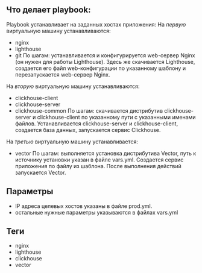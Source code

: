 ## Что делает playbook:

Playbook устанавливает на заданных хостах приложения:
На *первую* виртуальную машину устанавливаются:
- nginx
- lighthouse
- git
По шагам: 
устанавливается и конфигурируется web-сервер Nginx (он нужен для работы Lighthouse). 
Здесь же скачивается Lighthouse, создается его файл web-конфигурации по указанному шаблону и перезапускается web-сервер Nginx.


На *вторую* виртуальную машину устанавливаются:
- сlickhouse-client
- clickhouse-server
- clickhouse-common
По шагам: 
скачивается дистрибутив clickhouse-server и сlickhouse-client по указанному пути с указанными именами файлов. 
Устанавливается clickhouse-server и сlickhouse-client, 
создается база данных, 
запускается сервис Clickhouse. 


На *третью* виртуальную машину устанавливается:
- vector
По шагам: 
выполняется установка дистрибутива Vector, путь к источнику установки указан в файле vars.yml. 
Создается сервис приложения по файлу из шаблона. 
После выполнения действий запускается Vector.


## Параметры
- IP адреса целевых хостов указаны в файле prod.yml.
- остальные нужные параметры указываются в файлах vars.yml

## Теги
- nginx
- lighthouse
- clickhouse
- vector